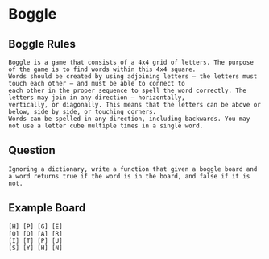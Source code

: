 # Boggle

## Boggle Rules

    Boggle is a game that consists of a 4x4 grid of letters. The purpose of the game is to find words within this 4x4 square.
    Words should be created by using adjoining letters – the letters must touch each other – and must be able to connect to
    each other in the proper sequence to spell the word correctly. The letters may join in any direction – horizontally,
    vertically, or diagonally. This means that the letters can be above or below, side by side, or touching corners.
    Words can be spelled in any direction, including backwards. You may not use a letter cube multiple times in a single word.

## Question

    Ignoring a dictionary, write a function that given a boggle board and a word returns true if the word is in the board, and false if it is not.

## Example Board

    [H] [P] [G] [E]
    [O] [O] [A] [R]
    [I] [T] [P] [U]
    [S] [Y] [H] [N]
